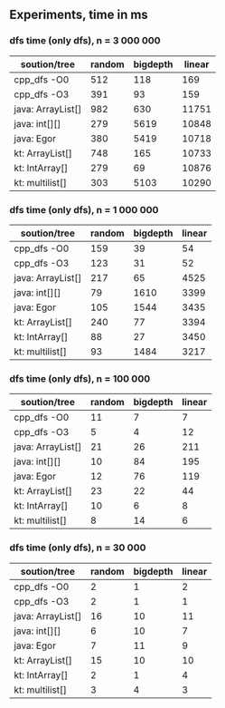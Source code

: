 ## Experiments, time in ms

### dfs time (only dfs), n = 3 000 000

| soution/tree      | random | bigdepth | linear |
|-------------------|--------|----------|--------|
| cpp_dfs -O0       | 512    | 118      | 169    |
| cpp_dfs -O3       | 391    | 93       | 159    |
| java: ArrayList[] | 982    | 630      | 11751  |
| java: int[][]     | 279    | 5619     | 10848  |
| java: Egor        | 380    | 5419     | 10718  |
| kt: ArrayList[]   | 748    | 165      | 10733  |
| kt: IntArray[]    | 279    | 69       | 10876  |
| kt: multilist[]   | 303    | 5103     | 10290  |

### dfs time (only dfs), n = 1 000 000

| soution/tree      | random | bigdepth | linear |
|-------------------|--------|----------|--------|
| cpp_dfs -O0       | 159    | 39       | 54     |
| cpp_dfs -O3       | 123    | 31       | 52     |
| java: ArrayList[] | 217    | 65       | 4525   |
| java: int[][]     | 79     | 1610     | 3399   |
| java: Egor        | 105    | 1544     | 3435   |
| kt: ArrayList[]   | 240    | 77       | 3394   |
| kt: IntArray[]    | 88     | 27       | 3450   |
| kt: multilist[]   | 93     | 1484     | 3217   |

### dfs time (only dfs), n = 100 000

| soution/tree      | random | bigdepth | linear |
|-------------------|--------|----------|--------|
| cpp_dfs -O0       | 11     | 7        | 7      |
| cpp_dfs -O3       | 5      | 4        | 12     |
| java: ArrayList[] | 21     | 26       | 211    |
| java: int[][]     | 10     | 84       | 195    |
| java: Egor        | 12     | 76       | 119    |
| kt: ArrayList[]   | 23     | 22       | 44     |
| kt: IntArray[]    | 10     | 6        | 8      |
| kt: multilist[]   | 8      | 14       | 6      |

### dfs time (only dfs), n = 30 000

| soution/tree      | random | bigdepth | linear |
|-------------------|--------|----------|--------|
| cpp_dfs -O0       | 2      | 1        | 2      |
| cpp_dfs -O3       | 2      | 1        | 1      |
| java: ArrayList[] | 16     | 10       | 11     |
| java: int[][]     | 6      | 10       | 7      |
| java: Egor        | 7      | 11       | 9      |
| kt: ArrayList[]   | 15     | 10       | 10     |
| kt: IntArray[]    | 2      | 1        | 4      |
| kt: multilist[]   | 3      | 4        | 3      |
